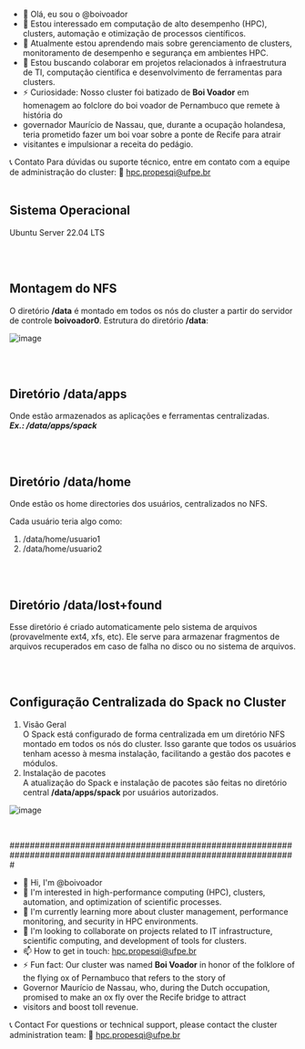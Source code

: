 - 👋 Olá, eu sou o @boivoador
- 👀 Estou interessado em computação de alto desempenho (HPC), clusters, automação e otimização de processos científicos.
- 🌱 Atualmente estou aprendendo mais sobre gerenciamento de clusters, monitoramento de desempenho e segurança em ambientes HPC.
- 💞️ Estou buscando colaborar em projetos relacionados à infraestrutura de TI, computação científica e desenvolvimento de ferramentas para clusters.
- ⚡ Curiosidade: Nosso cluster foi batizado de **Boi Voador** em homenagem ao folclore do boi voador de Pernambuco que remete à história do
- governador Maurício de Nassau, que, durante a ocupação holandesa, teria prometido fazer um boi voar sobre a ponte de Recife para atrair
- visitantes e impulsionar a receita do pedágio.


📞 Contato
Para dúvidas ou suporte técnico, entre em contato com a equipe de administração do cluster:
📧 hpc.propesqi@ufpe.br
<br><br>
<h2>Sistema Operacional</h2>
Ubuntu Server 22.04 LTS

<br><br>

<h2>Montagem do NFS</h2>
O diretório <strong>/data</strong> é montado em todos os nós do cluster a partir do servidor de controle <strong>boivoador0</strong>.
Estrutura do diretório <strong>/data</strong>:
<br>

![image](https://github.com/user-attachments/assets/224db0ee-039c-4958-98b2-e70a67ebef46)

<br><br>

<h2>Diretório /data/apps</h2>
Onde estão armazenados as aplicações e ferramentas centralizadas.
<br>
<i><strong>Ex.: /data/apps/spack</strong></i>

<br><br>

<h2>Diretório /data/home</h2>
<p>Onde estão os home directories dos usuários, centralizados no NFS.</p>

Cada usuário teria algo como:
1. /data/home/usuario1
2. /data/home/usuario2

<br><br>

<h2>Diretório /data/lost+found</h2>
Esse diretório é criado automaticamente pelo sistema de arquivos (provavelmente ext4, xfs, etc). Ele serve para armazenar fragmentos de arquivos recuperados em caso de falha no disco ou no sistema de arquivos.

<br><br>

<h2>Configuração Centralizada do Spack no Cluster</h2>

1. Visão Geral <br>
O Spack está configurado de forma centralizada em um diretório NFS montado em todos os nós do cluster. Isso garante que todos os usuários tenham acesso à mesma instalação, facilitando a gestão dos pacotes e módulos.
3. Instalação de pacotes <br>
A atualização do Spack e instalação de pacotes são feitas no diretório central <strong>/data/apps/spack</strong> por usuários autorizados.

![image](https://github.com/user-attachments/assets/055b0094-3112-4fb9-bae4-5139879897a0)

<br>

#################################################################################################################


- 👋 Hi, I'm @boivoador
- 👀 I'm interested in high-performance computing (HPC), clusters, automation, and optimization of scientific processes.
- 🌱 I'm currently learning more about cluster management, performance monitoring, and security in HPC environments.
- 💞️ I'm looking to collaborate on projects related to IT infrastructure, scientific computing, and development of tools for clusters.
- 📫 How to get in touch: hpc.propesqi@ufpe.br
- ⚡ Fun fact: Our cluster was named **Boi Voador** in honor of the folklore of the flying ox of Pernambuco that refers to the story of
- Governor Maurício de Nassau, who, during the Dutch occupation, promised to make an ox fly over the Recife bridge to attract
- visitors and boost toll revenue.


📞 Contact
For questions or technical support, please contact the cluster administration team:
📧 hpc.propesqi@ufpe.br
